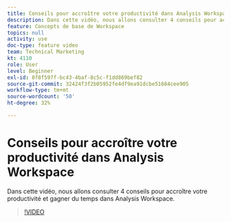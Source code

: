 ```yaml
---
title: Conseils pour accroître votre productivité dans Analysis Workspace
description: Dans cette vidéo, nous allons consulter 4 conseils pour accroître votre productivité et gagner du temps dans Analysis Workspace.
feature: Concepts de base de Workspace
topics: null
activity: use
doc-type: feature video
team: Technical Marketing
kt: 4110
role: User
level: Beginner
exl-id: 8f8f597f-bc43-4baf-8c5c-f1dd869bef82
source-git-commit: 32424f3f2b05952fe4df9ea91dcbe51684cee905
workflow-type: tm+mt
source-wordcount: '50'
ht-degree: 32%

---
```


# Conseils pour accroître votre productivité dans Analysis Workspace

Dans cette vidéo, nous allons consulter 4 conseils pour accroître votre productivité et gagner du temps dans Analysis Workspace.

>[!VIDEO](https://video.tv.adobe.com/v/31157/?quality=12)
